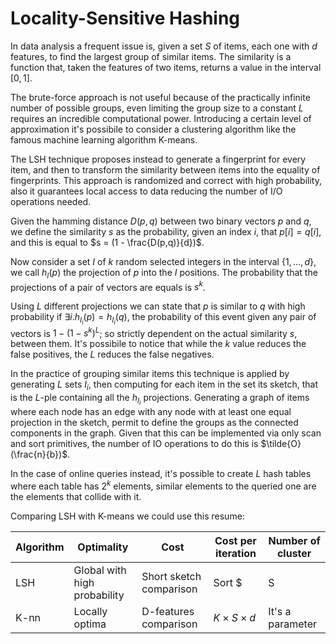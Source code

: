 # Locality-Sensitive Hashing
In data analysis a frequent issue is, given a set $S$ of items, each one with $d$ features, to find the largest group of similar items.
The similarity is a function that, taken the features of two items, returns a value in the interval $[0,1]$.

The brute-force approach is not useful because of the practically infinite number of possible groups, even limiting the group size to a constant $L$ requires an incredible computational power.
Introducing a certain level of approximation it's possibile to consider a clustering algorithm like the famous machine learning algorithm K-means.

The LSH technique proposes instead to generate a fingerprint for every item, and then to transform the similarity between items into the equality of fingerprints.
This approach is randomized and correct with high probability, also it guarantees local access to data reducing the number of I/O operations needed.

Given the hamming distance $D(p,q)$ between two binary vectors $p$ and $q$, we define the similarity $s$ as the probability, given an index $i$, that $p[i] = q[i]$, and this is equal to $s = (1 - \frac{D(p,q)}{d})$.

Now consider a set $I$ of $k$ random selected integers in the interval $\{1,\dots,d\}$, we call $h_I(p)$ the projection of $p$ into the $I$ positions.
The probability that the projections of a pair of vectors are equals is $s^k$.

Using $L$ different projections we can state that $p$ is similar to $q$ with high probability if $\exists i. h_{I_i}(p)=h_{I_i}(q)$, the probability of this event given any pair of vectors is $1 - (1-s^k)^L$;
so strictly dependent on the actual similarity $s$, between them.
It's possibile to notice that while the $k$ value reduces the false positives, the $L$ reduces the false negatives.

In the practice of grouping similar items this technique is applied by generating $L$ sets $I_i$, then computing for each item in the set its sketch, that is the $L$-ple containing all the $h_{I_i}$ projections.
Generating a graph of items where each node has an edge with any node with at least one equal projection in the sketch, permit to define the groups as the connected components in the graph.
Given that this can be implemented via only scan and sort primitives, the number of IO operations to do this is $\tilde{O}(\frac{n}{b})$.

In the case of online queries instead, it's possible to create $L$ hash tables where each table has $2^k$ elements, similar elements to the queried one are the elements that collide with it.

Comparing LSH with K-means we could use this resume:

| Algorithm | Optimality | Cost | Cost per iteration | Number of cluster |
|-----------|------------|------|--------------------|-------------------|
|LSH|Global with high probability|Short sketch comparison|Sort $|S|$ items|Not needed|
|K-nn|Locally optima|D-features comparison|$K \times S \times d$|It's a parameter|
